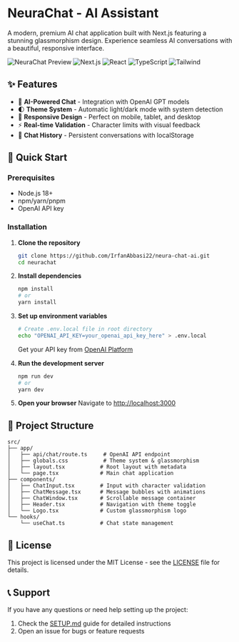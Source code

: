 # NeuraChat - AI Assistant

A modern, premium AI chat application built with Next.js featuring a stunning glassmorphism design. Experience seamless AI conversations with a beautiful, responsive interface.

![NeuraChat Preview](https://img.shields.io/badge/Status-Live-brightgreen) ![Next.js](https://img.shields.io/badge/Next.js-15-black) ![React](https://img.shields.io/badge/React-18-blue) ![TypeScript](https://img.shields.io/badge/TypeScript-Ready-blue) ![Tailwind](https://img.shields.io/badge/Tailwind-v4-38bdf8)

## ✨ Features

- 🤖 **AI-Powered Chat** - Integration with OpenAI GPT models
- 🌓 **Theme System** - Automatic light/dark mode with system detection
- 📱 **Responsive Design** - Perfect on mobile, tablet, and desktop
- ⚡ **Real-time Validation** - Character limits with visual feedback
- 💾 **Chat History** - Persistent conversations with localStorage


## 🚀 Quick Start

### Prerequisites
- Node.js 18+ 
- npm/yarn/pnpm
- OpenAI API key

### Installation

1. **Clone the repository**
   ```bash
   git clone https://github.com/IrfanAbbasi22/neura-chat-ai.git
   cd neurachat
   ```

2. **Install dependencies**
   ```bash
   npm install
   # or
   yarn install
   ```

3. **Set up environment variables**
   ```bash
   # Create .env.local file in root directory
   echo "OPENAI_API_KEY=your_openai_api_key_here" > .env.local
   ```
   
   Get your API key from [OpenAI Platform](https://platform.openai.com/api-keys)

4. **Run the development server**
   ```bash
   npm run dev
   # or
   yarn dev
   ```

5. **Open your browser**
   Navigate to [http://localhost:3000](http://localhost:3000)

## 🔧 Project Structure

```
src/
├── app/
│   ├── api/chat/route.ts     # OpenAI API endpoint
│   ├── globals.css           # Theme system & glassmorphism
│   ├── layout.tsx           # Root layout with metadata
│   └── page.tsx             # Main chat application
├── components/
│   ├── ChatInput.tsx        # Input with character validation
│   ├── ChatMessage.tsx      # Message bubbles with animations
│   ├── ChatWindow.tsx       # Scrollable message container
│   ├── Header.tsx           # Navigation with theme toggle
│   └── Logo.tsx             # Custom glassmorphism logo
└── hooks/
    └── useChat.ts           # Chat state management
```

## 📄 License

This project is licensed under the MIT License - see the [LICENSE](LICENSE) file for details.

## 📞 Support

If you have any questions or need help setting up the project:

1. Check the [SETUP.md](SETUP.md) guide for detailed instructions
2. Open an issue for bugs or feature requests